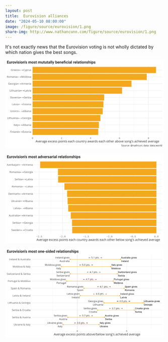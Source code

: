 ```yaml
---
layout: post
title:  Eurovision alliances
date: "2024-05-10 08:00:00"
image: /figure/source/eurovision/1.png
share-img: http://www.nathancunn.com/figure/source/eurovision/1.png
---
```


It's not exactly news that the Eurovision voting is not wholly dictated by which nation
gives the best songs.



![](../figure/source/eurovision/1.png)


![](../figure/source/eurovision/2.png)

![](../figure/source/eurovision/3.png)



